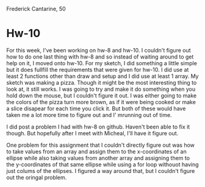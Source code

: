 Frederick Cantarine, 50

# Hw-10

For this week, I've been working on hw-8 and hw-10. I couldn't figure out how to do one last thing with hw-8 and so instead of waiting around to get help on it, I moved onto hw-10.
For my sketch, I did something a little simple but it does fullfill the requirements that were given for hw-10. I did use at least 2 functions other than draw and setup and I did use at least 1 array. My sketch was making a pizza. Though it might be the most interesting thing to look at, it still works. I was going to try and make it do something when you hold down the mouse, but I couldn't figure it out. I was either going to make the colors of the pizza turn more brown, as if it were being cooked or make a slice disapear for each time you click it. But both of these would have taken me a lot more time to figure out and I' mrunning out of time.

I did post a problem I had with hw-8 on github. Haven't been able to fix it though. But hopefully after I meet with Micheal, I'll have it figure out.

One problem for this assignment that I couldn't directly figure out was how to take values from an array and assign them to the x-coordinates of an ellipse while also taking values from another array and assigning them to the y-coordinates of that same ellipse while using a for loop withouot having just colums of the ellipses. I figured a way around that, but I couldn't figure out the oringal problem.
